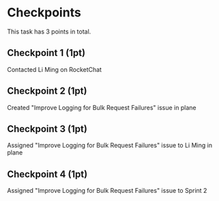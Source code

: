 # Checkpoints

This task has 3 points in total.

## Checkpoint 1 (1pt)

Contacted Li Ming on RocketChat

## Checkpoint 2 (1pt)

Created "Improve Logging for Bulk Request Failures" issue in plane

## Checkpoint 3 (1pt)

Assigned "Improve Logging for Bulk Request Failures" issue to Li Ming in plane

## Checkpoint 4 (1pt)

Assigned "Improve Logging for Bulk Request Failures" issue to Sprint 2
